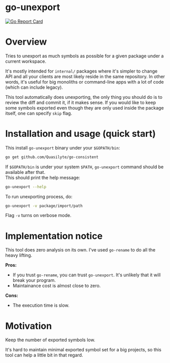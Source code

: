 # go-unexport

[![Go Report Card](https://goreportcard.com/badge/github.com/Quasilyte/go-unexport)](https://goreportcard.com/report/github.com/Quasilyte/go-unexport)

# Overview

Tries to unexport as much symbols as possible for a given package under a current workspace.

It's mostly intended for `internal/` packages where it's simpler to change API and all your
clients are most likely reside in the same repository. In other words, it's useful for big
monoliths or command-line apps with a lot of code (which can include legacy).

This tool automatically does unexporting, the only thing you should do is to review the diff
and commit it, if it makes sense. If you would like to keep some symbols exported even though
they are only used inside the package itself, one can specify `skip` flag.

# Installation and usage (quick start)

This install `go-unexport` binary under your `$GOPATH/bin`:

```bash
go get github.com/Quasilyte/go-consistent
```

If `$GOPATH/bin` is under your system `$PATH`, `go-unexport` command should be available after that.<br>
This should print the help message:

```bash
go-unexport --help
```

To run unexporting process, do:

```bash
go-unexport -v package/import/path
```

Flag `-v` turns on verbose mode.

# Implementation notice

This tool does zero analysis on its own. I've used `go-rename` to do all the heavy lifting.

**Pros:**
* If you trust `go-rename`, you can trust `go-unexport`. It's unlikely that it will break your program.
* Maintainance cost is almost close to zero.

**Cons:**
* The execution time is slow.

# Motivation

Keep the number of exported symbols low. 

It's hard to maintain minimal exported symbol set for a big projects, so this tool can help a little bit in that regard.
